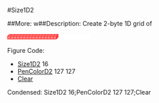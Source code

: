 #Size1D2

##More: w##Description: Create 2-byte 1D grid of <width>

![](Size1D2.png)

Figure Code:
- [Size1D2](Size1D2.md) 16
- [PenColorD2](PenColorD2.md) 127 127
- [Clear](Clear.md)

Condensed: Size1D2 16;PenColorD2 127 127;Clear

